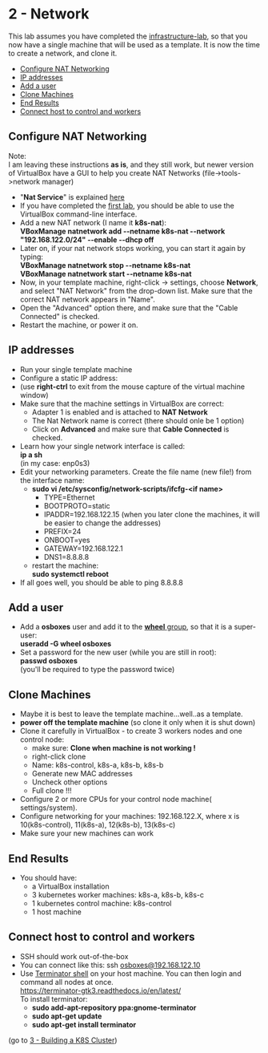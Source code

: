 # 2 - Network

This lab assumes you have completed the [infrastructure-lab](https://github.com/YuvalShaul/kubernetes/tree/main/labs/k8s-VirtualBox/A-build/1-infastructure-lab), so that you now have a single machine that will be used as a template.
It is now the time to create a network, and clone it.

- [Configure NAT Networking](#Configure-NAT-Networking)
- [IP addresses](#IP-addresses)
- [Add a user](#Add-a-user)
- [Clone Machines](#Clone-Machines)
- [End Results](#End-Results)
- [Connect host to control and workers](#Connect-host-to-control-and-workers)


## Configure NAT Networking

Note:  
I am leaving these instructions **as is**, and they still work, but newer version of VirtualBox have a GUI to help you create NAT Networks (file->tools->network manager)  

- "**Nat Service**" is explained [here](https://www.virtualbox.org/manual/ch06.html#network_nat_service)
- If you have completed the [first lab](https://github.com/YuvalShaul/kubernetes/tree/main/labs/k8s-VirtualBox/1-infastructure-lab), you should be able to use the VirtualBox command-line interface.
- Add a new NAT network (I name it **k8s-nat**):  
   **VBoxManage natnetwork add --netname k8s-nat --network "192.168.122.0/24" --enable --dhcp off**
- Later on, if your nat network stops working, you can start it again by typing:  
**VBoxManage natnetwork stop  --netname k8s-nat**  
**VBoxManage natnetwork start --netname k8s-nat**
- Now, in your template machine, right-click -> settings, choose **Network**,  and select "NAT Network" from the drop-down list. Make sure that the correct NAT network appears in "Name".
- Open the "Advanced" option there, and make sure that the "Cable Connected" is checked.
- Restart the machine, or power it on.


## IP addresses

- Run your single template machine
- Configure a static IP address:
- (use **right-ctrl** to exit from the mouse capture of the virtual machine window)
- Make sure that the machine settings in VirtualBox are correct:
  - Adapter 1 is enabled and is attached to **NAT Network**
  - The Nat Network name is correct (there should onle be 1 option)
  - Click on **Advanced** and make sure that **Cable Connected** is checked.
- Learn how your single network interface is called:  
**ip a sh**  
(in my case: enp0s3)
- Edit your networking parameters. Create the file name (new file!) from the interface name:  
  - **sudo vi /etc/sysconfig/network-scripts/ifcfg-\<if name\>**
    - TYPE=Ethernet
    - BOOTPROTO=static
    - IPADDR=192.168.122.15
    (when you later clone the machines, it will be easier to change the addresses)
    - PREFIX=24
    - ONBOOT=yes
    - GATEWAY=192.168.122.1
    - DNS1=8.8.8.8
  - restart the machine:  
  **sudo systemctl reboot**
- If all goes well, you should be able to ping 8.8.8.8


## Add a user
- Add a **osboxes** user and add it to the [**wheel** group](https://en.wikipedia.org/wiki/Wheel_(computing)), so that it is a super-user:  
**useradd -G wheel osboxes**
- Set a password for the new user (while you are still in root):  
**passwd osboxes**  
(you'll be required to type the password twice)

## Clone Machines

- Maybe it is best to leave the template machine...well..as a template.
- **power off the template machine**  (so clone it only when it is shut down)
- Clone it carefully in VirtualBox - to create 3 workers nodes and one control node:
  - make sure: **Clone when machine is not working !**
  - right-click clone
  - Name: k8s-control, k8s-a, k8s-b, k8s-b
  - Generate new MAC addresses
  - Uncheck other options
  - Full clone !!!
- Configure 2 or more CPUs for your control node machine( settings/system).
- Configure networking for your machines:
192.168.122.X, where x is 10(k8s-control), 11(k8s-a), 12(k8s-b), 13(k8s-c)
- Make sure your new machines can work


## End Results

- You should have:
  - a VirtualBox installation
  - 3 kubernetes worker machines: k8s-a, k8s-b, k8s-c
  - 1 kubernetes control machine: k8s-control
  - 1 host machine



## Connect host to control and workers

- SSH should work out-of-the-box
- You can connect like this:
          ssh osboxes@192.168.122.10
- Use [Terminator shell](https://dev.to/xeroxism/how-to-install-terminator-a-linux-terminal-emulator-on-steroids-1m3h) on your host machine.
You can then login and command all nodes at once.  
https://terminator-gtk3.readthedocs.io/en/latest/  
To install terminator:
  - **sudo add-apt-repository ppa:gnome-terminator**
  - **sudo apt-get update**
  - **sudo apt-get install terminator**

(go to [3 - Building a K8S Cluster](https://github.com/YuvalShaul/k8s/blob/main/infrastructure/cluster/3-building-a-cluster.md))  

